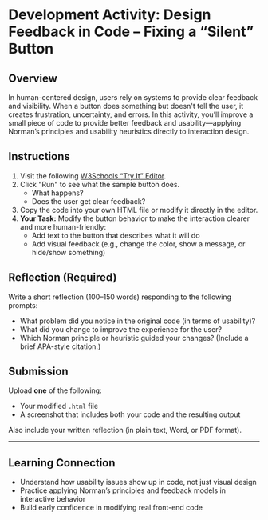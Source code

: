 # Development Activity: Design Feedback in Code – Fixing a “Silent” Button

## Overview

In human-centered design, users rely on systems to provide clear feedback and visibility. When a button does something but doesn't tell the user, it creates frustration, uncertainty, and errors. In this activity, you’ll improve a small piece of code to provide better feedback and usability—applying Norman’s principles and usability heuristics directly to interaction design.

## Instructions

1. Visit the following [W3Schools “Try It” Editor](https://www.w3schools.com/js/tryit.asp).
2. Click "Run" to see what the sample button does.  
   - What happens?  
   - Does the user get clear feedback?
3. Copy the code into your own HTML file or modify it directly in the editor.
4. **Your Task:** Modify the button behavior to make the interaction clearer and more human-friendly:
   - Add text to the button that describes what it will do
   - Add visual feedback (e.g., change the color, show a message, or hide/show something)

## Reflection (Required)

Write a short reflection (100–150 words) responding to the following prompts:

- What problem did you notice in the original code (in terms of usability)?
- What did you change to improve the experience for the user?
- Which Norman principle or heuristic guided your changes? (Include a brief APA-style citation.)

## Submission

Upload **one** of the following:

- Your modified `.html` file
- A screenshot that includes both your code and the resulting output

Also include your written reflection (in plain text, Word, or PDF format).

---

## Learning Connection

- Understand how usability issues show up in code, not just visual design
- Practice applying Norman’s principles and feedback models in interactive behavior
- Build early confidence in modifying real front-end code
